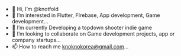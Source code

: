 - 👋 Hi, I’m @knotfold
- 👀 I’m interested in Flutter, FIrebase, App development, Game development...
- 🌱 I’m currently Developing a topdown shooter indie game
- 💞️ I’m looking to collaborate on Game development projects, app or company startups...
- 📫 How to reach me knoknokorea@gmail.com...

<!---
knotfold/knotfold is a ✨ special ✨ repository because its `README.md` (this file) appears on your GitHub profile.
You can click the Preview link to take a look at your changes.
--->

